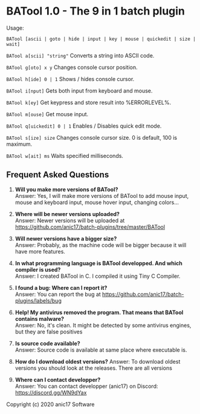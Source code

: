 # BATool 1.0 - The 9 in 1 batch plugin

Usage:

``BATool [ascii | goto | hide | input | key | mouse | quickedit | size | wait]``

``BATool a[scii] "string"``
Converts a string into ASCII code.

``BATool g[oto] x y``
Changes console cursor position.

``BATool h[ide] 0 | 1``
Shows / hides console cursor.

``BATool i[nput]``
Gets both input from keyboard and mouse.

``BATool k[ey]``
Get keypress and store result into %ERRORLEVEL%.

``BATool m[ouse]``
Get mouse input.

``BATool q[uickedit] 0 | 1``
Enables / Disables quick edit mode.

``BATool s[ize] size``
Changes console cursor size. 0 is default, 100 is maximum.

``BATool w[ait] ms``
Waits specified milliseconds.

## Frequent Asked Questions

1) **Will you make more versions of BATool?**  
Answer: Yes, I will make more versions of BATool to add mouse input, mouse and keyboard input, mouse hover input, changing colors...

2) **Where will be newer versions uploaded?**  
Answer: Newer versions will be uploaded at https://github.com/anic17/batch-plugins/tree/master/BATool

3) **Will newer versions have a bigger size?**  
Answer: Probably, as the machine code will be bigger because it will have more features.

4) **In what programming language is BATool developped. And which compiler is used?**  
Answer: I created BATool in C. I compiled it using Tiny C Compiler.

5) **I found a bug: Where can I report it?**  
Answer: You can report the bug at https://github.com/anic17/batch-plugins/labels/bug

6) **Help! My antivirus removed the program. That means that BATool contains malware?**  
Answer: No, it's clean. It might be detected by some antivirus engines, but they are false positives

7) **Is source code available?**  
Answer: Source code is available at same place where executable is.

8) **How do I download oldest versions?**
Answer: To download oldest versions you should look at the releases. There are all versions

9) **Where can I contact developper?**  
Answer: You can contact developper (anic17) on Discord: https://discord.gg/WN9dYax

Copyright (c) 2020 anic17 Software
